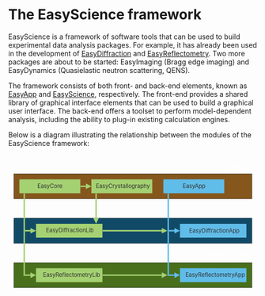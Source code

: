 # The EasyScience framework

EasyScience is a framework of software tools that can be used to build experimental data analysis packages.
For example, it has already been used in the development of [EasyDiffraction] and [EasyReflectometry]. Two more packages are about to be started: EasyImaging (Bragg edge imaging) and EasyDynamics (Quasielastic neutron scattering, QENS).

The framework consists of both front- and back-end elements, known as [EasyApp] and [EasyScience], respectively.
The front-end provides a shared library of graphical interface elements that can be used to build a graphical user interface.
The back-end offers a toolset to perform model-dependent analysis, including the ability to plug-in existing calculation engines.

Below is a diagram illustrating the relationship between the modules of the EasyScience framework:

<?xml version="1.0" encoding="utf-8"?>
<svg xmlns="http://www.w3.org/2000/svg" viewBox="0 0 900 500" xmlns:bx="https://boxy-svg.com">
  <g data-id="EasyDiffractionBkg" class="semi-hidden">
    <title>EasyDiffractionBkg</title>
    <text style="white-space: pre; fill: rgb(255, 255, 255); font-size: 25.8px;" x="760" y="214.463">Diffraction</text>
    <rect x="20" y="230" width="860" height="90" style="stroke: rgb(0, 0, 0); fill: rgb(16, 74, 102);"/>
  </g>
  <g data-id="EasyDiffraction" class="semi-hidden">
    <title>EasyDiffraction</title>
    <g>
      <rect x="100" y="250" width="240" height="50" style="fill: rgb(164, 209, 114);"/>
      <text style="fill: rgb(51, 51, 51); font-size: 20px; white-space: pre;" x="136" y="280.532">EasyDiffractionLib</text>
    </g>
    <g>
      <rect x="620" y="250" width="240" height="50" style="fill: rgb(96, 188, 232);"/>
      <text style="fill: rgb(51, 51, 51); font-size: 20px; white-space: pre;" x="653.305" y="281.995">EasyDiffractionApp</text>
    </g>
    <path d="M 340.5 272.497 H 554.489 L 554.489 264.997 L 574.489 274.997 L 554.489 284.997 L 554.489 277.497 H 340.5 V 272.497 Z" style="fill: rgb(164, 209, 114);" bx:shape="arrow 340.5 264.997 233.989 20 5 20 0 1@febe93e4"/>
  </g>
  <g data-id="TechniqueIndependantBkg">
    <title>TechniqueIndependantBkg</title>
    <text style="white-space: pre; fill: rgb(255, 255, 255); font-size: 25.8px;" x="792" y="53.532">Generic</text>
    <rect x="20" y="70" width="860" height="90" style="stroke: rgb(0, 0, 0); fill: rgb(133, 87, 29);"/>
  </g>
  <g data-id="EasyBackend">
    <title>EasyBackend</title>
    <g>
      <rect x="40" y="90" width="220" height="50" style="fill: rgb(164, 209, 114);"/>
      <text style="fill: rgb(51, 51, 51); font-size: 20px; white-space: pre;" x="105.196" y="120.995">EasyCore</text>
    </g>
    <g transform="matrix(1, 0, 0, 1, 20, 0)" class="semi-hidden">
      <rect x="280" y="90" width="220" height="50" style="fill: rgb(164, 209, 114);"/>
      <text style="fill: rgb(51, 51, 51); font-size: 20px; white-space: pre;" x="296.614" y="121.995">EasyCrystallography</text>
    </g>
    <g>
      <rect x="55" y="140.5" width="5" height="137" style="fill: rgb(164, 209, 114);"/>
      <path d="M 60 272.5 H 80 L 80 265 L 100 275 L 80 285 L 80 277.5 H 60 V 272.5 Z" style="fill: rgb(164, 209, 114);" bx:shape="arrow 60 265 40 20 5 20 0 1@2faa7cd5" class="semi-hidden"/>
    </g>
    <path d="M 872 171.823 H 961 L 961 164.323 L 981 174.323 L 961 184.323 L 961 176.823 H 872 V 171.823 Z" style="fill: rgb(164, 209, 114);" transform="matrix(0, 1, -1, 0, 491.345825, -731.5)" bx:shape="arrow 872 164.323 109 20 5 20 0 1@2be15923" class="semi-hidden"/>
    <path d="M 260.5 112.5 H 280.5 L 280.5 105 L 300.5 115 L 280.5 125 L 280.5 117.5 H 260.5 V 112.5 Z" style="fill: rgb(164, 209, 114);" bx:shape="arrow 260.5 105 40 20 5 20 0 1@189d618a" class="semi-hidden"/>
  </g>
  <g data-id="EasyFrontend">
    <title>EasyFrontend</title>
    <g>
      <rect x="560" y="90" width="220" height="50" style="fill: rgb(96, 188, 232);"/>
      <text style="fill: rgb(51, 51, 51); font-size: 20px; white-space: pre;" x="630" y="120.995">EasyApp</text>
    </g>
    <g transform="matrix(1, 0, 0, 1, 520, 0)">
      <rect x="55" y="140.5" width="5" height="137" style="fill: rgb(96, 188, 232);"/>
      <path d="M 60 272.5 H 80 L 80 265 L 100 275 L 80 285 L 80 277.5 H 60 V 272.5 Z" style="fill: rgb(96, 188, 232);" bx:shape="arrow 60 265 40 20 5 20 0 1@2faa7cd5" class="semi-hidden"/>
    </g>
  </g>
  <g data-id="EasyReflectometryBkg">
    <title>EasyReflectometryBkg</title>
    <text style="white-space: pre; fill: rgb(255, 255, 255); font-size: 25.8px;" x="720" y="373.532">Reflectometry</text>
    <rect x="20" y="390" width="860" height="90" style="stroke: rgb(0, 0, 0); fill: rgb(73, 111, 29);"/>
  </g>
  <g data-id="EasyReflectometry">
    <title>EasyReflectometry</title>
    <g>
      <rect x="100" y="410" width="240" height="50" style="fill: rgb(164, 209, 114);"/>
      <text style="fill: rgb(51, 51, 51); font-size: 20px; white-space: pre;" x="125.504" y="440.995">EasyReflectometryLib</text>
    </g>
    <g>
      <rect x="620" y="410" width="240" height="50" style="fill: rgb(96, 188, 232);"/>
      <text style="fill: rgb(51, 51, 51); font-size: 20px; white-space: pre;" x="640" y="440.792">EasyReflectometryApp</text>
    </g>
    <g>
      <rect x="55" y="277.5" width="5" height="160" style="fill: rgb(164, 209, 114);"/>
      <path d="M 60 432.5 H 80 L 80 425 L 100 435 L 80 445 L 80 437.5 H 60 V 432.5 Z" style="fill: rgb(164, 209, 114);" bx:shape="arrow 60 425 40 20 5 20 0 1@c3e2b95f"/>
    </g>
    <g transform="matrix(1, 0, 0, 1, 520, 0)">
      <rect x="55" y="277.5" width="5" height="160" style="fill: rgb(96, 188, 232);"/>
      <path d="M 60 432.5 H 80 L 80 425 L 100 435 L 80 445 L 80 437.5 H 60 V 432.5 Z" style="fill: rgb(96, 188, 232);" bx:shape="arrow 60 425 40 20 5 20 0 1@c3e2b95f"/>
    </g>
    <path d="M 340.5 432.5 H 554.489 L 554.489 425 L 574.489 435 L 554.489 445 L 554.489 437.5 H 340.5 V 432.5 Z" style="fill: rgb(164, 209, 114);" bx:shape="arrow 340.5 425 233.989 20 5 20 0 1@a4d804f9"/>
  </g>
</svg>

<!--- biblio --->
[EasyDiffraction]: https://easydiffraction.org
[EasyReflectometry]: https://easyreflectometry.org
[EasyApp]: https://github.com/easyscience/easyapp
[EasyScience]: https://github.com/easyscience/easyscience